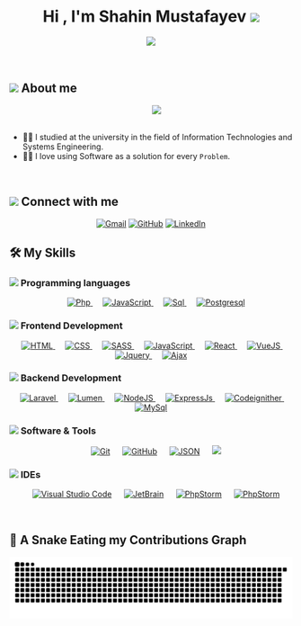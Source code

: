 <h1 align="center">Hi , I'm Shahin Mustafayev <img src="https://media.giphy.com/media/hvRJCLFzcasrR4ia7z/giphy.gif" width="35"></h1>
<p align="center">
  <a href="https://github.com/shahinmustafayev"><img src="https://readme-typing-svg.herokuapp.com?font=Time+New+Roman&color=%23C8BE25&size=25&center=true&vCenter=true&width=600&height=100&lines=Software+Engineer;Software+Developer;Web+Designer;Always+learning+new+things"></a>
</p>


<br>

<!-- <p align="center"> 
	<img src="https://komarev.com/ghpvc/?username=7oSkaaa&label=Profile%20views&color=0047AB&style=plastic?" alt="7oSkaaa" height=25px, width=160px/> 
	
		<a href = "https://commits.top/egypt.html" target="_blank">
			<img src="https://aktive.tk/egypt/7oSkaaa?color=red" alt="Most Active Users" target="_blank" height=25px, width=250px/> 
		</a>

	<a href = "https://commits.top/egypt.html" target="_blank">
		<img src="https://enfsgag3ayy6w9q.m.pipedream.net/&style=plastic" alt="7oSkaaa" target="_blank" height=25px, width=250px/> 
	</a>

</p> -->

	
## <picture><img src = "https://github.com/7oSkaaa/7oSkaaa/blob/main/Images/about_me.gif?raw=true" width = 50px></picture> About me

<picture> <img align="right" src="https://github.com/7oSkaaa/7oSkaaa/blob/main/Images/Right_Side.gif?raw=true" width = 250px></picture>

<br><br>

- :student: I studied at the university in the field of Information Technologies and Systems Engineering.
- :technologist: I love using Software as a solution for every `Problem`.

<!-- - :computer: I am a competitive programmer at `Codeforces`, `Atcoder`, `Leetcode`, `Codechef`, `Google Contests`.
- :nerd_face: Always `learning new things`.
- :thinking: I’m currently open for a new `job opportunity`, this is [MY RESUME](http://lnkiy.in/Ahmed_Hossam_Resume).
- :boom: You can visit [MY WEBSITE](https://cutt.ly/Ahmed_Hossam_Website). -->
<br>

## <picture> <img src="https://github.com/7oSkaaa/7oSkaaa/blob/main/Images/Connect-with-me.gif?raw=true" width="100px"> </picture> Connect with me
<p align="center">
	<a href="mailto:mustafayev.sahin97@gmail.com"><img img src="https://img.shields.io/badge/gmail-%23EA4335.svg?style=plastic&logo=gmail&logoColor=white" alt="Gmail"/></a>
	<a href="https://github.com/shahinmustafayev"><img src="https://img.shields.io/badge/github-%23181717.svg?style=plastic&logo=github&logoColor=white" alt="GitHub"/></a>
	<!-- <a href="https://wa.me/0201208822340"><img src="https://img.shields.io/badge/whatsapp-%2325D366.svg?style=plastic&logo=whatsapp&logoColor=white" alt="Whatsapp"/></a> -->
	<a href="https://www.linkedin.com/in/%C5%9Fahin-mustafayev-097329201/"><img src="https://img.shields.io/badge/linkedin-%230A66C2.svg?style=plastic&logo=linkedin&logoColor=white" alt="LinkedIn"/></a>
	<!-- <a href="https://www.facebook.com/7oSkaaa"><img src="https://img.shields.io/badge/facebook-%231877F2.svg?style=plastic&logo=facebook&logoColor=white" alt="Facebook"/></a> -->
	<!-- <a href="https://www.instagram.com/ahmed_7oskaa/"><img src="https://img.shields.io/badge/instagram-%23E4405F.svg?style=plastic&logo=instagram&logoColor=white" alt="Instagram"/></a> -->
	<!-- <a href="https://msng.link/o/?ahmed.7oskaa=sc"><img src="https://img.shields.io/badge/snapchat-%23FFFC00.svg?style=plastic&logo=snapchat&logoColor=black" alt="Snap Chat"/></a> -->
</p>



## 🛠️ My Skills

### <picture> <img src = "https://github.com/7oSkaaa/7oSkaaa/blob/main/Images/Front_End.gif?raw=true" width = "50px"> </picture> Programming languages

<p align="center"> 
  &emsp; 
  <a href="https://www.php.net/" target="_blank"> 
    <img alt="Php" src="https://img.shields.io/badge/php%20-%232370ED.svg?style=plastic&logo=php&logoColor=white">
  </a> 
  &emsp;
  <a href="https://developer.mozilla.org/en-US/docs/Web/JavaScript" target="_blank"> 
     <img alt="JavaScript" src="https://img.shields.io/badge/JavaScript%20-%23F7DF1E.svg?style=plastic&logo=javascript&logoColor=black">
   </a>
  &emsp;
  <a href="https://www.w3schools.com/sql/" target="_blank"> 
    <img alt="Sql" src="https://img.shields.io/badge/SQL-%2300758F.svg?style=plastic&logo=sqlite&logoColor=white">
  </a>
  &emsp;
   <a href="https://www.postgresql.org/" target="_blank">
    <img alt="Postgresql" src="https://img.shields.io/badge/PostgreSQL-%23336791.svg?style=plastic&logo=postgresql&logoColor=white">
  </a>
</p>

### <picture> <img src = "https://github.com/7oSkaaa/7oSkaaa/blob/main/Images/Front_End.gif?raw=true" width = "50px">  </picture> Frontend Development
<p align="center"> 
  &emsp; 
  <a href="https://www.w3.org/html/" target="_blank"> 
   <img alt="HTML" src="https://img.shields.io/badge/HTML5%20-%23E34F26.svg?style=plastic&logo=html5&logoColor=white">
  </a>   
  &emsp;
  <a href="https://www.w3schools.com/css/" target="_blank">
    <img alt="CSS" src="https://img.shields.io/badge/CSS%20-%231572B6.svg?style=plastic&logo=css3&logoColor=white">
  </a> 
  &emsp;
   <a href="https://sass-lang.com/" target="_blank">
     <img alt="SASS" src="https://img.shields.io/badge/Sass-%23CC6699.svg?style=plastic&logo=sass&logoColor=white">
   </a>
   &emsp;
   <a href="https://developer.mozilla.org/en-US/docs/Web/JavaScript" target="_blank"> 
      <img alt="JavaScript" src="https://img.shields.io/badge/JavaScript%20-%23F7DF1E.svg?style=plastic&logo=javascript&logoColor=black">
    </a>
  &emsp;
  <a href="https://www.react.dev" target="_blank">
    <img alt="React" src="https://img.shields.io/badge/react-%2361DAFB.svg?style=plastic&logo=React&logoColor=black">
  </a>
  &emsp;
  <a href="https://vuejs.org/" target="_blank"> 
     <img alt="VueJS" src="https://img.shields.io/badge/Vue.js-%234FC08D.svg?style=plastic&logo=vue.js&logoColor=white">
   </a>
  &emsp;
  <a href="https://jquery.com/" target="_blank"> 
     <img alt="Jquery" src="https://img.shields.io/badge/jQuery-%230769AD.svg?style=plastic&logo=jquery&logoColor=white">
   </a>
  &emsp;
  <a href="https://www.w3schools.com/js/js_ajax_intro.asp" target="_blank"> 
     <img alt="Ajax" src="https://img.shields.io/badge/AJAX-%23000000.svg?style=plastic&logo=html5&logoColor=white">
   </a>
</p>

### <picture> <img src = "https://github.com/7oSkaaa/7oSkaaa/blob/main/Images/Front_End.gif?raw=true" width = "50px">  </picture> Backend Development
<p align="center"> 
  &emsp;
  <a href="https://laravel.com/" target="_blank"> 
    <img alt="Laravel" src="https://img.shields.io/badge/Laravel-%23FF2D20.svg?style=plastic&logo=laravel&logoColor=white">
  </a>
  &emsp;
  <a href="https://lumen.laravel.com/docs/11.x" target="_blank"> 
    <img alt="Lumen" src="https://img.shields.io/badge/Lumen-%23F4645F.svg?style=plastic&logo=lumen&logoColor=white">
  </a>
  &emsp; 
  <a href="https://nodejs.org/en" target="_blank"> 
    <img alt="NodeJS" src="https://img.shields.io/badge/Node.js-%23339933.svg?style=plastic&logo=nodedotjs&logoColor=white">
  </a>   
  &emsp;
  <a href="https://expressjs.com/" target="_blank"> 
    <img alt="ExpressJs" src="https://img.shields.io/badge/Express.js-%23000000.svg?style=plastic&logo=express&logoColor=white">
  </a>
  &emsp;
  <a href="https://www.codeigniter.com/" target="_blank"> 
    <img alt="Codeignither" src="https://img.shields.io/badge/CodeIgniter-%23EE4623.svg?style=plastic&logo=codeigniter&logoColor=white">
  </a>
  &emsp;
  <a href="https://www.mysql.com/" target="_blank"> 
    <img alt="MySql" src="https://img.shields.io/badge/MySQL-%2300A4DD.svg?style=plastic&logo=mysql&logoColor=white">
  </a>
</p>

 ### <picture> <img src = "https://github.com/7oSkaaa/7oSkaaa/blob/main/Images/Software_Tools.gif?raw=true" width = "50px">  </picture> Software & Tools
 
<p align="center">
  &emsp;
    <a href="#"><img alt="Git" src="https://img.shields.io/badge/Git%20-%23F05033.svg?style=plastic&logo=git&logoColor=white"></a>
  &emsp;
    <a href="#"><img alt="GitHub" src="https://img.shields.io/badge/github-%23181717.svg?style=plastic&logo=github&logoColor=white"></a>
  &emsp;
    <a href="#"><img alt="JSON" img src="https://img.shields.io/badge/json-%23000000.svg?style=plastic&logo=json&logoColor=white"></a>
  &emsp;
    <a href="#"><img src="https://img.shields.io/badge/mysql-%234479A1.svg?&style=plastic&logo=mysql&logoColor=white"/></a>
</p>

 ### <picture> <img src = "https://github.com/7oSkaaa/7oSkaaa/blob/main/Images/IDEs.gif?raw=true" width = "50px">  </picture> IDEs
 
<p align="center">
  &emsp;
    <a href="#"><img alt="Visual Studio Code" src="https://img.shields.io/badge/Visual%20Studio%20Code-0078d7.svg?style=plastic&logo=visual-studio-code&logoColor=white"></a>
  &emsp;
    <a href="#"><img alt="JetBrain" src="https://img.shields.io/badge/jetbrains-%23000000.svg?style=plastic&logo=jetbrains&logoColor=white" /></a>
  &emsp;
    <a href="#"><img alt="PhpStorm" src="https://img.shields.io/badge/PhpStorm-%233A5A99.svg?style=plastic&logo=phpstorm&logoColor=white" /></a>
  &emsp;
    <a href="#"><img alt="PhpStorm" src="https://img.shields.io/badge/WebStorm-%23000000.svg?style=plastic&logo=webstorm&logoColor=white" /></a>
</p>

<br> 
</details>
	
## 🐍 A Snake Eating my Contributions Graph
	
<p align = "center">
	<img src = "https://github.com/7oSkaaa/7oSkaaa/blob/output/github-contribution-grid-snake.svg?" alt = "Snake Game"/>
</p>
